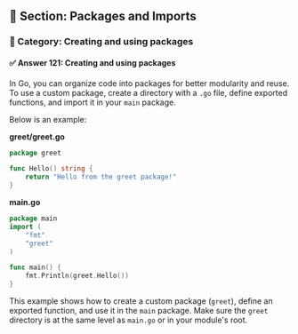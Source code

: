 ## 📘 Section: Packages and Imports  
### 🔹 Category: Creating and using packages  
#### ✅ Answer 121: Creating and using packages

In Go, you can organize code into packages for better modularity and reuse. To use a custom package, create a directory with a `.go` file, define exported functions, and import it in your `main` package.

Below is an example:

**greet/greet.go**
```go
package greet

func Hello() string {
    return "Hello from the greet package!"
}
```

**main.go**
```go
package main
import (
    "fmt"
    "greet"
)

func main() {
    fmt.Println(greet.Hello())
}
```

This example shows how to create a custom package (`greet`), define an exported function, and use it in the `main` package. Make sure the `greet` directory is at the same level as `main.go` or in your module's root.
